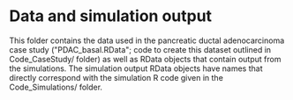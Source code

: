 # Data and simulation output

This folder contains the data used in the pancreatic ductal adenocarcinoma case study ("PDAC_basal.RData"; code to create this dataset outlined in Code_CaseStudy/ folder) as well as RData objects that contain output from the simulations. The simulation output RData objects have names that directly correspond with the simulation R code given in the Code_Simulations/ folder.
